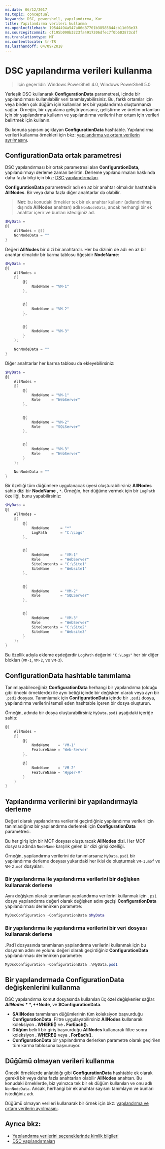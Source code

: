 ```yaml
---
ms.date: 06/12/2017
ms.topic: conceptual
keywords: DSC, powershell, yapılandırma, Kur
title: Yapılandırma verileri kullanma
ms.openlocfilehash: 19544494a547a06d87701b38585844cb11d03e33
ms.sourcegitcommit: cf195b090b3223fa4917206dfec7f0b603873cdf
ms.translationtype: MT
ms.contentlocale: tr-TR
ms.lasthandoff: 04/09/2018
---
```

# <a name="using-configuration-data-in-dsc"></a>DSC yapılandırma verileri kullanma

>İçin geçerlidir: Windows PowerShell 4.0, Windows PowerShell 5.0

Yerleşik DSC kullanarak **ConfigurationData** parametresi, içinde bir yapılandırması kullanılabilir veri tanımlayabilirsiniz.
Bu, farklı ortamlar için veya birden çok düğüm için kullanılan tek bir yapılandırma oluşturmanızı sağlar.
Örneğin, bir uygulama geliştiriyorsanız, geliştirme ve üretim ortamları için bir yapılandırma kullanın ve yapılandırma verilerini her ortam için verileri belirtmek için kullanın.

Bu konuda yapısını açıklayan **ConfigurationData** hashtable.
Yapılandırma verileri kullanma örnekleri için bkz: [yapılandırma ve ortam verilerin ayrılmasını](separatingEnvData.md).

## <a name="the-configurationdata-common-parameter"></a>ConfigurationData ortak parametresi

DSC yapılandırması bir ortak parametresi alan **ConfigurationData**, yapılandırmayı derleme zaman belirtin.
Derleme yapılandırmaları hakkında daha fazla bilgi için bkz: [DSC yapılandırmaları](configurations.md).

**ConfigurationData** parametredir adlı en az bir anahtar olmalıdır hasthtable **AllNodes**.
Bir veya daha fazla diğer anahtarlar da olabilir.

>**Not:** bu konudaki örnekler tek bir ek anahtar kullanır (adlandırılmış dışında **AllNodes** anahtarı) adlı `NonNodeData`, ancak herhangi bir ek anahtar içerir ve bunları istediğiniz ad.

```powershell
$MyData =
@{
    AllNodes = @()
    NonNodeData = ""
}
```

Değeri **AllNodes** bir dizi bir anahtardır. Her bu dizinin de adlı en az bir anahtar olmalıdır bir karma tablosu öğesidir **NodeName**:

```powershell
$MyData =
@{
    AllNodes =
    @(
        @{
            NodeName = "VM-1"
        },


        @{
            NodeName = "VM-2"
        },


        @{
            NodeName = "VM-3"
        }
    );

    NonNodeData = ""
}
```

Diğer anahtarlar her karma tablosu da ekleyebilirsiniz:

```powershell
$MyData =
@{
    AllNodes =
    @(
        @{
            NodeName = "VM-1"
            Role     = "WebServer"
        },


        @{
            NodeName = "VM-2"
            Role     = "SQLServer"
        },


        @{
            NodeName = "VM-3"
            Role     = "WebServer"
        }
    );

    NonNodeData = ""
}
```

Bir özelliği tüm düğümlere uygulanacak üyesi oluşturabilirsiniz **AllNodes** sahip dizi bir **NodeName** , `*`.
Örneğin, her düğüme vermek için bir `LogPath` özelliği, bunu yapabilirsiniz:

```powershell
$MyData =
@{
    AllNodes =
    @(
        @{
            NodeName     = "*"
            LogPath      = "C:\Logs"
        },


        @{
            NodeName     = "VM-1"
            Role         = "WebServer"
            SiteContents = "C:\Site1"
            SiteName     = "Website1"
        },


        @{
            NodeName     = "VM-2"
            Role         = "SQLServer"
        },


        @{
            NodeName     = "VM-3"
            Role         = "WebServer"
            SiteContents = "C:\Site2"
            SiteName     = "Website3"
        }
    );
}
```

Bu özellik adıyla ekleme eşdeğerdir `LogPath` değerini `"C:\Logs"` her bir diğer blokları (`VM-1`, `VM-2`, ve `VM-3`).

## <a name="defining-the-configurationdata-hashtable"></a>ConfigurationData hashtable tanımlama

Tanımlayabileceğiniz **ConfigurationData** herhangi bir yapılandırma (olduğu gibi önceki örneklerde) ile aynı betiği içinde bir değişken olarak veya ayrı bir `.psd1` dosyası.
Tanımlamak için **ConfigurationData** içinde bir `.psd1` dosya, yapılandırma verilerini temsil eden hashtable içeren bir dosya oluşturun.

Örneğin, adında bir dosya oluşturabilirsiniz `MyData.psd1` aşağıdaki içeriğe sahip:

```powershell
@{
    AllNodes =
    @(
        @{
            NodeName    = 'VM-1'
            FeatureName = 'Web-Server'
        },

        @{
            NodeName    = 'VM-2'
            FeatureName = 'Hyper-V'
        }
    )
}
```

## <a name="compiling-a-configuration-with-configuration-data"></a>Yapılandırma verilerini bir yapılandırmayla derleme

Değeri olarak yapılandırma verilerini geçirdiğiniz yapılandırma verileri için tanımladığınız bir yapılandırma derlemek için **ConfigurationData** parametresi.

Bu her giriş için bir MOF dosyası oluşturacak **AllNodes** dizi.
Her MOF dosyası adında `NodeName` karşılık gelen bir dizi girişi özelliği.

Örneğin, yapılandırma verilerini de tanımlarsanız `MyData.psd1` bir yapılandırma derleme dosyası yukarıdaki her ikisi de oluşturmak `VM-1.mof` ve `VM-2.mof` dosyaları.

### <a name="compiling-a-configuration-with-configuration-data-using-a-variable"></a>Bir yapılandırma ile yapılandırma verilerini bir değişken kullanarak derleme

Aynı değişken olarak tanımlanan yapılandırma verilerini kullanmak için `.ps1` dosya yapılandırma değeri olarak değişken adını geçişi **ConfigurationData** yapılandırması derlenirken parametre:

```powershell
MyDscConfiguration -ConfigurationData $MyData
```

### <a name="compiling-a-configuration-with-configuration-data-using-a-data-file"></a>Bir yapılandırma ile yapılandırma verilerini bir veri dosyası kullanarak derleme

.Psd1 dosyasında tanımlanan yapılandırma verilerini kullanmak için bu dosyanın adını ve yolunu değeri olarak geçirdiğiniz **ConfigurationData** yapılandırması derlenirken parametre:

```powershell
MyDscConfiguration -ConfigurationData .\MyData.psd1
```

## <a name="using-configurationdata-variables-in-a-configuration"></a>Bir yapılandırmada ConfigurationData değişkenlerini kullanma

DSC yapılandırma komut dosyasında kullanılan üç özel değişkenler sağlar: **$AllNodes**, **$Node**, ve **$ConfigurationData**.

- **$AllNodes** tanımlanan düğümlerinin tüm koleksiyon başvurduğu **ConfigurationData**. Filtre uygulayabilirsiniz **AllNodes** kullanarak koleksiyon **. WHERE()** ve **. ForEach()**.
- **Düğüm** belirli bir giriş başvurduğu **AllNodes** kullanarak filtre sonra koleksiyon **. WHERE()** veya **. ForEach()**.
- **ConfigurationData** bir yapılandırma derlerken parametre olarak geçirilen tüm karma tablosuna başvuruyor.

## <a name="using-non-node-data"></a>Düğümü olmayan verileri kullanma

Önceki örneklerde anlatıldığı gibi **ConfigurationData** hashtable ek olarak gerekli bir veya daha fazla anahtarları olabilir **AllNodes** anahtarı.
Bu konudaki örneklerde, biz yalnızca tek bir ek düğüm kullanılan ve onu adlı `NonNodeData`.
Ancak, herhangi bir ek anahtar sayısını tanımlayın ve bunları istediğiniz adı.

Düğümü olmayan verileri kullanarak bir örnek için bkz: [yapılandırma ve ortam verilerin ayrılmasını](separatingEnvData.md).

## <a name="see-also"></a>Ayrıca bkz:
- [Yapılandırma verilerini seçeneklerinde kimlik bilgileri](configDataCredentials.md)
- [DSC yapılandırmaları](configurations.md)